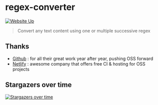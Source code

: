 # regex-converter

[![Website Up](https://img.shields.io/website/https/regex-converter.netlify.app.svg)](https://regex-converter.netlify.app)

> Convert any text content using one or multiple successive regex

## Thanks

- [Github](https://github.com) : for all their great work year after year, pushing OSS forward
- [Netlify](https://netlify.com) : awesome company that offers free CI & hosting for OSS projects

## Stargazers over time

[![Stargazers over time](https://starchart.cc/Shuunen/regex-converter.svg?variant=adaptive)](https://starchart.cc/Shuunen/regex-converter)
